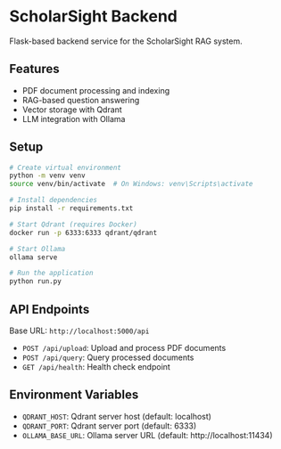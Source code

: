 # ScholarSight Backend

Flask-based backend service for the ScholarSight RAG system.

## Features

- PDF document processing and indexing
- RAG-based question answering
- Vector storage with Qdrant
- LLM integration with Ollama

## Setup

```bash
# Create virtual environment
python -m venv venv
source venv/bin/activate  # On Windows: venv\Scripts\activate

# Install dependencies
pip install -r requirements.txt

# Start Qdrant (requires Docker)
docker run -p 6333:6333 qdrant/qdrant

# Start Ollama
ollama serve

# Run the application
python run.py
```

## API Endpoints

Base URL: `http://localhost:5000/api`

- `POST /api/upload`: Upload and process PDF documents
- `POST /api/query`: Query processed documents
- `GET /api/health`: Health check endpoint

## Environment Variables

- `QDRANT_HOST`: Qdrant server host (default: localhost)
- `QDRANT_PORT`: Qdrant server port (default: 6333)
- `OLLAMA_BASE_URL`: Ollama server URL (default: http://localhost:11434)
